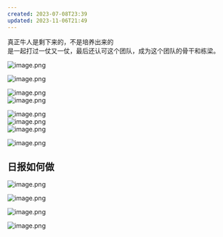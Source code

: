 ```yaml
---  
created: 2023-07-08T23:39  
updated: 2023-11-06T21:49  
---  
```

  
真正牛人是剩下来的，不是培养出来的  
是一起打过一仗又一仗，最后还认可这个团队，成为这个团队的骨干和栋梁。  
  
![image.png](https://cdn.jsdelivr.net/gh/hxer520/pic/img20230708235155.png)  
  
![image.png](https://cdn.jsdelivr.net/gh/hxer520/pic/img20230708235831.png)  
  
![image.png](https://cdn.jsdelivr.net/gh/hxer520/pic/img20230709000516.png)  
![image.png](https://cdn.jsdelivr.net/gh/hxer520/pic/img20230709001936.png)  
  
  
![image.png](https://cdn.jsdelivr.net/gh/hxer520/pic/img20230709002234.png)  
![image.png](https://cdn.jsdelivr.net/gh/hxer520/pic/img20230709002319.png)  
![image.png](https://cdn.jsdelivr.net/gh/hxer520/pic/img20230709002355.png)  
  
  
![image.png](https://cdn.jsdelivr.net/gh/hxer520/pic/img20230709002626.png)  
  
  
## 日报如何做  
  
![image.png](https://cdn.jsdelivr.net/gh/hxer520/pic/img20230709002925.png)  
  
  
  
![image.png](https://cdn.jsdelivr.net/gh/hxer520/pic/img20230709003106.png)  
  
![image.png](https://cdn.jsdelivr.net/gh/hxer520/pic/img20230709003340.png)  
  
  
![image.png](https://cdn.jsdelivr.net/gh/hxer520/pic/img20230709004002.png)  
